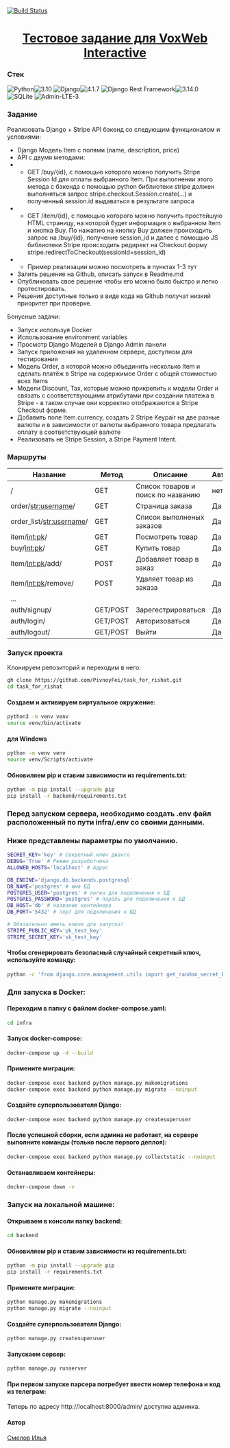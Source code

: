 

[![Build Status](https://github.com/PivnoyFei/task_for_rishat/actions/workflows/main.yml/badge.svg?branch=main)](https://github.com/PivnoyFei/task_for_rishat/actions/workflows/main.yml)

<h1 align="center"><a target="_blank" href="">Тестовое задание для VoxWeb Interactive</a></h1>

### Стек
![Python](https://img.shields.io/badge/Python-171515?style=flat-square&logo=Python)![3.10](https://img.shields.io/badge/3.10-blue?style=flat-square&logo=3.10)
![Django](https://img.shields.io/badge/Django-171515?style=flat-square&logo=Django)![4.1.7](https://img.shields.io/badge/4.1.7-blue?style=flat-square&logo=4.1.7)
![Django Rest Framework](https://img.shields.io/badge/Django--Rest--Framework-171515?style=flat-square&logo=Django)![3.14.0](https://img.shields.io/badge/3.14.0-blue?style=flat-square&logo=3.14.0)
![SQLite](https://img.shields.io/badge/SQLite-171515?style=flat-square&logo=SQLite)
![Admin-LTE-3](https://img.shields.io/badge/Admin--LTE--3-171515?style=flat-square&logo=Admin-LTE-3)

### Задание
Реализовать Django + Stripe API бэкенд со следующим функционалом и условиями:
- Django Модель Item с полями (name, description, price) 
- API с двумя методами:
- - GET /buy/{id}, c помощью которого можно получить Stripe Session Id для оплаты выбранного Item. При выполнении этого метода c бэкенда с помощью python библиотеки stripe должен выполняться запрос stripe.checkout.Session.create(...) и полученный session.id выдаваться в результате запроса
- - GET /item/{id}, c помощью которого можно получить простейшую HTML страницу, на которой будет информация о выбранном Item и кнопка Buy. По нажатию на кнопку Buy должен происходить запрос на /buy/{id}, получение session_id и далее  с помощью JS библиотеки Stripe происходить редирект на Checkout форму stripe.redirectToCheckout(sessionId=session_id)
- - Пример реализации можно посмотреть в пунктах 1-3 тут
- Залить решение на Github, описать запуск в Readme.md
- Опубликовать свое решение чтобы его можно было быстро и легко протестировать. 
- Решения доступные только в виде кода на Github получат низкий приоритет при проверке.

Бонусные задачи: 
- Запуск используя Docker
- Использование environment variables
- Просмотр Django Моделей в Django Admin панели
- Запуск приложения на удаленном сервере, доступном для тестирования
- Модель Order, в которой можно объединить несколько Item и сделать платёж в Stripe на содержимое Order c общей стоимостью всех Items
- Модели Discount, Tax, которые можно прикрепить к модели Order и связать с соответствующими атрибутами при создании платежа в Stripe - в таком случае они корректно отображаются в Stripe Checkout форме. 
- Добавить поле Item.currency, создать 2 Stripe Keypair на две разные валюты и в зависимости от валюты выбранного товара предлагать оплату в соответствующей валюте
- Реализовать не Stripe Session, а Stripe Payment Intent.



### Маршруты
| Название | Метод | Описание | Авторизация |
|----------|-------|----------|-------------|
| /                          | GET  | Список товаров и поиск по названию | нет
| order/<str:username>/      | GET  | Страница заказа            | Да
| order_list/<str:username>/ | GET  | Список выполненых заказов  | Да
| item/<int:pk>/             | GET  | Посмотреть товар           | Да
| buy/<int:pk>/              | GET  | Купить товар               | Да
| item/<int:pk>/add/         | POST | Добавляет товар в заказ    | Да
| item/<int:pk>/remove/      | POST | Удаляет товар из заказа    | Да
| ...                        |      |                            | 
| auth/signup/               | GET/POST | Зарегестрироваться     | Да
| auth/login/                | GET/POST | Авторизоваться         | Да
| auth/logout/               | GET/POST | Выйти                  | Да


### Запуск проекта
Клонируем репозиторий и переходим в него:
```bash
gh clone https://github.com/PivnoyFei/task_for_rishat.git
cd task_for_rishat
```

#### Создаем и активируем виртуальное окружение:
```bash
python3 -m venv venv
source venv/bin/activate
```
#### для Windows
```bash
python -m venv venv
source venv/Scripts/activate
```
#### Обновиляем pip и ставим зависимости из requirements.txt:
```bash
python -m pip install --upgrade pip
pip install -r backend/requirements.txt
```

### Перед запуском сервера, необходимо создать .env файл расположенный по пути infra/.env со своими данными.
### Ниже представлены параметры по умолчанию.
```bash
SECRET_KEY='key' # Секретный ключ джанго
DEBUG='True' # Режим разработчика
ALLOWED_HOSTS='localhost' # Адрес

DB_ENGINE='django.db.backends.postgresql'
DB_NAME='postgres' # имя БД
POSTGRES_USER='postgres' # логин для подключения к БД
POSTGRES_PASSWORD='postgres' # пароль для подключения к БД
DB_HOST='db' # название контейнера
DB_PORT='5432' # порт для подключения к БД

# Обязательно иметь ключи для запуска!
STRIPE_PUBLIC_KEY='pk_test_key'
STRIPE_SECRET_KEY='sk_test_key'
```

#### Чтобы сгенерировать безопасный случайный секретный ключ, используйте команду:
```bash
python -c 'from django.core.management.utils import get_random_secret_key; print(get_random_secret_key())'
```

### Для запуска в Docker:
#### Переходим в папку с файлом docker-compose.yaml:
```bash
cd infra
```

#### Запуск docker-compose:
```bash
docker-compose up -d --build
```

#### Примените миграции:
```bash
docker-compose exec backend python manage.py makemigrations
docker-compose exec backend python manage.py migrate --noinput
```

#### Создайте суперпользователя Django:
```bash
docker-compose exec backend python manage.py createsuperuser
```

#### После успешной сборки, если админа не работает, на сервере выполните команды (только после первого деплоя):
```bash
docker-compose exec backend python manage.py collectstatic --noinput
```

#### Останавливаем контейнеры:
```bash
docker-compose down -v
```

### Запуск на локальной машине:
#### Открываем в консоли папку backend:
```bash
cd backend
```

#### Обновиляем pip и ставим зависимости из requirements.txt:
```bash
python -m pip install --upgrade pip
pip install -r requirements.txt
```

#### Примените миграции:
```bash
python manage.py makemigrations
python manage.py migrate --noinput
```

#### Создайте суперпользователя Django:
```bash
python manage.py createsuperuser
```

#### Запускаем сервер:
```bash
python manage.py runserver
```

#### При первом запуске парсера потребует ввести номер телефона и код из телеграм:

Теперь по адресу http://localhost:8000/admin/ доступна админка.

#### Автор
[Смелов Илья](https://github.com/PivnoyFei)